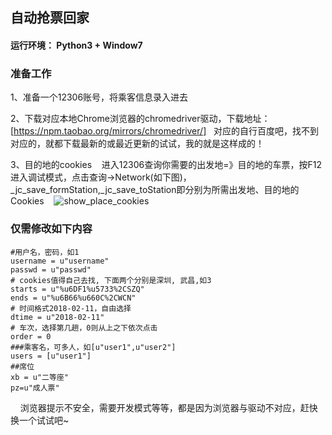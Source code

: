 ## 自动抢票回家

#### 运行环境： Python3 + Window7

### 准备工作

1、准备一个12306账号，将乘客信息录入进去

2、下载对应本地Chrome浏览器的chromedriver驱动，下载地址：[https://npm.taobao.org/mirrors/chromedriver/]
   对应的自行百度吧，找不到对应的，就都下载最新的或最近更新的试试，我的就是这样成的！
    
  3、目的地的cookies
    进入12306查询你需要的出发地=》目的地的车票，按F12进入调试模式，点击查询->Network(如下图)，_jc_save_formStation,_jc_save_toStation即分别为所需出发地、目的地的Cookies
    ![show_place_cookies](https://github.com/sanplit/public/blob/master/images/12306_tickets/show_place_cookies.png)
    
### 仅需修改如下内容
```
#用户名，密码，如1
username = u"username"
passwd = u"passwd"
# cookies值得自己去找, 下面两个分别是深圳, 武昌,如3
starts = u"%u6DF1%u5733%2CSZQ"
ends = u"%u6B66%u660C%2CWCN"
# 时间格式2018-02-11，自由选择
dtime = u"2018-02-11"
# 车次，选择第几趟，0则从上之下依次点击
order = 0
###乘客名，可多人，如[u"user1",u"user2"]
users = [u"user1"]
##席位
xb = u"二等座"
pz=u"成人票"
```
    
浏览器提示不安全，需要开发模式等等，都是因为浏览器与驱动不对应，赶快换一个试试吧~
